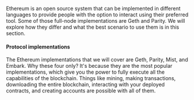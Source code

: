 Ethereum is an open source system that can be implemented in different languages to provide people with the option to interact using their preferred tool. Some of those full-node implementations are Geth and Parity. We will explore how they differ and what the best scenario to use them is in this section.

#### Protocol implementations
The Ethereum implementations that we will cover are Geth, Parity, Mist, and Embark. Why these four only? It's because they are the most popular implementations, which give you the power to fully execute all the capabilities of the blockchain. Things like mining, making transactions, downloading the entire blockchain, interacting with your deployed contracts, and creating accounts are possible with all of them.